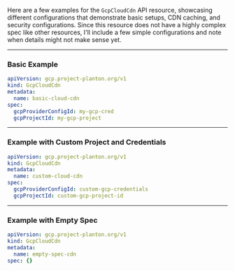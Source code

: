 Here are a few examples for the `GcpCloudCdn` API resource, showcasing different configurations that demonstrate basic setups, CDN caching, and security configurations. Since this resource does not have a highly complex spec like other resources, I'll include a few simple configurations and note when details might not make sense yet.

---

### Basic Example

```yaml
apiVersion: gcp.project-planton.org/v1
kind: GcpCloudCdn
metadata:
  name: basic-cloud-cdn
spec:
  gcpProviderConfigId: my-gcp-cred
  gcpProjectId: my-gcp-project
```

---

### Example with Custom Project and Credentials

```yaml
apiVersion: gcp.project-planton.org/v1
kind: GcpCloudCdn
metadata:
  name: custom-cloud-cdn
spec:
  gcpProviderConfigId: custom-gcp-credentials
  gcpProjectId: custom-gcp-project-id
```

---

### Example with Empty Spec

```yaml
apiVersion: gcp.project-planton.org/v1
kind: GcpCloudCdn
metadata:
  name: empty-spec-cdn
spec: {}
```
